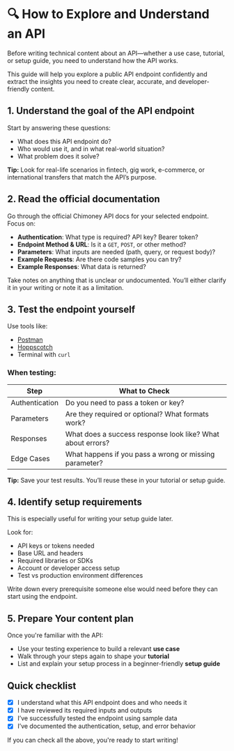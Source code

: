 # 🔍 How to Explore and Understand an API

Before writing technical content about an API—whether a use case, tutorial, or setup guide, you need to understand how the API works.

This guide will help you explore a public API endpoint confidently and extract the insights you need to create clear, accurate, and developer-friendly content.

## 1. Understand the goal of the API endpoint

Start by answering these questions:

- What does this API endpoint do?
- Who would use it, and in what real-world situation?
- What problem does it solve?

**Tip:** Look for real-life scenarios in fintech, gig work, e-commerce, or international transfers that match the API’s purpose.

## 2. Read the official documentation

Go through the official Chimoney API docs for your selected endpoint. Focus on:

- **Authentication**: What type is required? API key? Bearer token?
- **Endpoint Method & URL**: Is it a `GET`, `POST`, or other method?
- **Parameters**: What inputs are needed (path, query, or request body)?
- **Example Requests**: Are there code samples you can try?
- **Example Responses**: What data is returned?

Take notes on anything that is unclear or undocumented. You’ll either clarify it in your writing or note it as a limitation.

## 3. Test the endpoint yourself

Use tools like:

- [Postman](https://www.postman.com/)
- [Hoppscotch](https://hoppscotch.io/)
- Terminal with `curl`

### When testing:

| Step           | What to Check                                              |
| -------------- | ---------------------------------------------------------- |
| Authentication | Do you need to pass a token or key?                        |
| Parameters     | Are they required or optional? What formats work?          |
| Responses      | What does a success response look like? What about errors? |
| Edge Cases     | What happens if you pass a wrong or missing parameter?     |

**Tip:** Save your test results. You’ll reuse these in your tutorial or setup guide.

## 4. Identify setup requirements

This is especially useful for writing your setup guide later.

Look for:

- API keys or tokens needed
- Base URL and headers
- Required libraries or SDKs
- Account or developer access setup
- Test vs production environment differences

Write down every prerequisite someone else would need before they can start using the endpoint.

## 5. Prepare Your content plan

Once you're familiar with the API:

- Use your testing experience to build a relevant **use case**
- Walk through your steps again to shape your **tutorial**
- List and explain your setup process in a beginner-friendly **setup guide**

## Quick checklist

- [x] I understand what this API endpoint does and who needs it
- [x] I have reviewed its required inputs and outputs
- [x] I’ve successfully tested the endpoint using sample data
- [x] I’ve documented the authentication, setup, and error behavior

If you can check all the above, you're ready to start writing!
